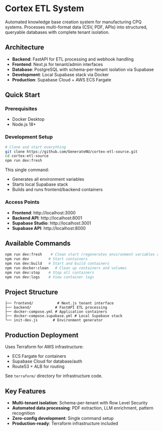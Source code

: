 # Cortex ETL System

Automated knowledge base creation system for manufacturing CPQ systems. Processes multi-format data (CSV, PDF, APIs) into structured, queryable databases with complete tenant isolation.

## Architecture

- **Backend**: FastAPI for ETL processing and webhook handling
- **Frontend**: Next.js for tenant/admin interfaces
- **Database**: PostgreSQL with schema-per-tenant isolation via Supabase
- **Development**: Local Supabase stack via Docker
- **Production**: Supabase Cloud + AWS ECS Fargate

## Quick Start

### Prerequisites

- Docker Desktop
- Node.js 18+

### Development Setup

```bash
# Clone and start everything
git clone https://github.com/GenerateNU/cortex-etl-source.git
cd cortex-etl-source
npm run dev:fresh
```

This single command:

- Generates all environment variables
- Starts local Supabase stack
- Builds and runs frontend/backend containers

### Access Points

- **Frontend**: http://localhost:3000
- **Backend API**: http://localhost:8001
- **Supabase Studio**: http://localhost:3001
- **Supabase API**: http://localhost:8000

## Available Commands

```bash
npm run dev:fresh    # Clean start (regenerates environment variables and cleans up containers)
npm run dev         # Start containers
npm run dev:build   # Start and build containers
npm run docker:clean   # Clean up containers and volumes
npm run dev:stop    # Stop all containers
npm run dev:logs    # View container logs
```

## Project Structure

```
├── frontend/           # Next.js tenant interface
├── backend/           # FastAPI ETL processing
├── docker-compose.yml # Application containers
├── docker-compose.supabase.yml # Local Supabase stack
└── init-dev.js       # Environment generator
```

## Production Deployment

Uses Terraform for AWS infrastructure:

- ECS Fargate for containers
- Supabase Cloud for database/auth
- Route53 + ALB for routing

See `terraform/` directory for infrastructure code.

## Key Features

- **Multi-tenant isolation**: Schema-per-tenant with Row Level Security
- **Automated data processing**: PDF extraction, LLM enrichment, pattern recognition
- **Zero-config development**: Single command setup
- **Production-ready**: Terraform infrastructure included

